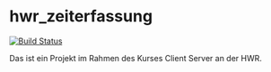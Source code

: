 # hwr_zeiterfassung

[![Build Status](https://jenkins.nico-steinmueller.de/buildStatus/icon?job=HWR+Zeiterfassung+Backend%2Frelease)](https://jenkins.nico-steinmueller.de/job/HWR%20Zeiterfassung%20Backend/job/release/)

Das ist ein Projekt im Rahmen des Kurses Client Server an der HWR.